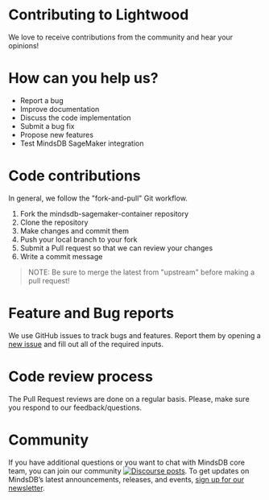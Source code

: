 # Contributing to Lightwood

We love to receive contributions from the community and hear your opinions! 

# How can you help us?

* Report a bug
* Improve documentation
* Discuss the code implementation
* Submit a bug fix
* Propose new features
* Test MindsDB SageMaker integration

# Code contributions
In general, we follow the "fork-and-pull" Git workflow.

1. Fork the mindsdb-sagemaker-container repository
2. Clone the repository
3. Make changes and commit them
4. Push your local branch to your fork
5. Submit a Pull request so that we can review your changes
6. Write a commit message

>NOTE: Be sure to merge the latest from "upstream" before making a pull request!

# Feature and Bug reports
We use GitHub issues to track bugs and features. Report them by opening a [new issue](https://github.com/mindsdb/mindsdb-sagemaker-container/issues/new/choose) and fill out all of the required inputs.

# Code review process
The Pull Request reviews are done on a regular basis. 
Please, make sure you respond to our feedback/questions.

# Community
If you have additional questions or you want to chat with MindsDB core team, you can join our community [![Discourse posts](https://img.shields.io/discourse/posts?server=https%3A%2F%2Fcommunity.mindsdb.com%2F)](https://community.mindsdb.com/). To get updates on MindsDB’s latest announcements, releases, and events, [sign up for our newsletter](https://mindsdb.us20.list-manage.com/subscribe/post?u=5174706490c4f461e54869879&amp;id=242786942a).
